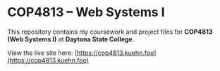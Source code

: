 # COP4813 – Web Systems I

This repository contains my coursework and project files for
**COP4813 (Web Systems I)** at **Daytona State College**.  

View the live site here: [https://cop4813.kuehn.foo](https://cop4813.kuehn.foo)
